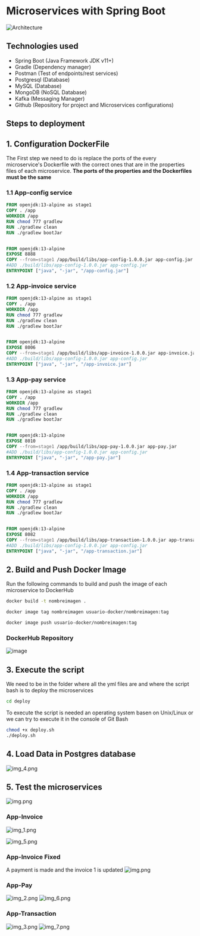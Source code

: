 # Microservices with Spring Boot

![Architecture](./resources/microservicesarchitecture.png)

## Technologies used

- Spring Boot (Java Framework JDK v11+)
- Gradle (Dependency manager)
- Postman (Test of endpoints/rest services)
- Postgresql (Database)
- MySQL (Database)
- MongoDB (NoSQL Database)
- Kafka (Messaging Manager)
- Github (Repository for project and Microservices configurations)


## Steps to deployment

## 1. Configuration DockerFile
  The First step we need to do is replace the ports of the every microservice's Dockerfile with the correct ones that are in the properties files of each microservice. **The ports of the properties and the Dockerfiles must be the same**

  ### 1.1 App-config service
  ```Dockerfile
FROM openjdk:13-alpine as stage1
COPY . /app
WORKDIR /app
RUN chmod 777 gradlew
RUN ./gradlew clean
RUN ./gradlew bootJar


FROM openjdk:13-alpine
EXPOSE 8888
COPY --from=stage1 /app/build/libs/app-config-1.0.0.jar app-config.jar
#ADD ./build/libs/app-config-1.0.0.jar app-config.jar
ENTRYPOINT ["java", "-jar", "/app-config.jar"]
  ```
  ### 1.2 App-invoice service
  ```Dockerfile
FROM openjdk:13-alpine as stage1
COPY . /app
WORKDIR /app
RUN chmod 777 gradlew
RUN ./gradlew clean
RUN ./gradlew bootJar


FROM openjdk:13-alpine
EXPOSE 8006
COPY --from=stage1 /app/build/libs/app-invoice-1.0.0.jar app-invoice.jar
#ADD ./build/libs/app-config-1.0.0.jar app-config.jar
ENTRYPOINT ["java", "-jar", "/app-invoice.jar"]
  ```

  ### 1.3 App-pay service
  ```Dockerfile
FROM openjdk:13-alpine as stage1
COPY . /app
WORKDIR /app
RUN chmod 777 gradlew
RUN ./gradlew clean
RUN ./gradlew bootJar


FROM openjdk:13-alpine
EXPOSE 8010
COPY --from=stage1 /app/build/libs/app-pay-1.0.0.jar app-pay.jar
#ADD ./build/libs/app-config-1.0.0.jar app-config.jar
ENTRYPOINT ["java", "-jar", "/app-pay.jar"]
  ```

  ### 1.4 App-transaction service
  ```Dockerfile
FROM openjdk:13-alpine as stage1
COPY . /app
WORKDIR /app
RUN chmod 777 gradlew
RUN ./gradlew clean
RUN ./gradlew bootJar


FROM openjdk:13-alpine
EXPOSE 8082
COPY --from=stage1 /app/build/libs/app-transaction-1.0.0.jar app-transaction.jar
#ADD ./build/libs/app-config-1.0.0.jar app-config.jar
ENTRYPOINT ["java", "-jar", "/app-transaction.jar"]
  ```
## 2. Build and Push Docker Image
Run the following commands to build and push the image of each microservice to DockerHub

```bash
docker build -t nombreimagen .
```

```bash
docker image tag nombreimagen usuario-docker/nombreimagen:tag
```

```bash
docker image push usuario-docker/nombreimagen:tag
```

  ### DockerHub Repository
  ![image](https://github.com/DaniBonica001/pay-app-spring-microservices/assets/72984897/b1a57c25-936f-4527-b7c7-fc7a9eaf4b85)


## 3. Execute the script

We need to be in the folder where all the yml files are and where the script bash is to deploy the microservices

```bash
cd deploy
```
To execute the script is needed an operating system basen on Unix/Linux or we can try to execute it in the console of Git Bash

```bash
chmod +x deploy.sh
./deploy.sh
```

## 4. Load Data in Postgres database
![img_4.png](images/img_4.png)

## 5. Test the microservices
![img.png](images/img.png)

### App-Invoice
![img_1.png](images/img_1.png)

![img_5.png](images/img_5.png)

### App-Invoice Fixed
A payment is made and the invoice 1 is updated
![img.png](images/img.png)

### App-Pay
![img_2.png](images/img_2.png)
![img_6.png](images/img_6.png)

### App-Transaction
![img_3.png](images/img_3.png)
![img_7.png](images/img_7.png)



  
    





